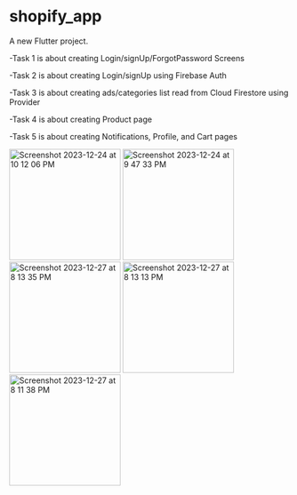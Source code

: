 # shopify_app

A new Flutter project.

-Task 1 is about creating Login/signUp/ForgotPassword Screens

-Task 2 is about creating Login/signUp using Firebase Auth

-Task 3 is about creating ads/categories list read from Cloud Firestore using Provider

-Task 4 is about creating Product page 

-Task 5 is about creating Notifications, Profile, and Cart pages

<img width="200" alt="Screenshot 2023-12-24 at 10 12 06 PM" src="https://github.com/AliaaAbdelkarimBastawy/ShopifyApp/assets/149010952/64e80003-2123-436c-baa2-a14cf1130e07">
<img width="200" alt="Screenshot 2023-12-24 at 9 47 33 PM" src="https://github.com/AliaaAbdelkarimBastawy/ShopifyApp/assets/149010952/3bc831cc-28e3-43df-aabe-0949e725d4a3">
<img width="200" alt="Screenshot 2023-12-27 at 8 13 35 PM" src="https://github.com/AliaaAbdelkarimBastawy/ShopifyApp/assets/149010952/6f1638ab-f07a-4a4c-8a4a-2d1f61da35af">
<img width="200" alt="Screenshot 2023-12-27 at 8 13 13 PM" src="https://github.com/AliaaAbdelkarimBastawy/ShopifyApp/assets/149010952/ca5653a1-a66f-48d9-81f0-0c61991c2a46">
<img width="200" alt="Screenshot 2023-12-27 at 8 11 38 PM" src="https://github.com/AliaaAbdelkarimBastawy/ShopifyApp/assets/149010952/f6b76b44-0a14-4598-9173-af40cd8a5ab8">
